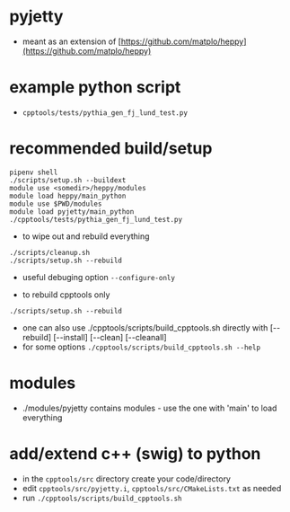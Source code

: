 # pyjetty

- meant as an extension of [https://github.com/matplo/heppy](https://github.com/matplo/heppy)

# example python script

 - `cpptools/tests/pythia_gen_fj_lund_test.py`

# recommended build/setup

```
pipenv shell
./scripts/setup.sh --buildext
module use <somedir>/heppy/modules
module load heppy/main_python
module use $PWD/modules
module load pyjetty/main_python
./cpptools/tests/pythia_gen_fj_lund_test.py
```

- to wipe out and rebuild everything
```
./scripts/cleanup.sh
./scripts/setup.sh --rebuild
```

- useful debuging option `--configure-only`

- to rebuild cpptools only
```
./scripts/setup.sh --rebuild
```

- one can also use ./cpptools/scripts/build_cpptools.sh directly with [--rebuild] [--install] [--clean] [--cleanall]
- for some options `./cpptools/scripts/build_cpptools.sh --help`

# modules

- ./modules/pyjetty contains modules - use the one with 'main' to load everything


# add/extend c++ (swig) to python

- in the `cpptools/src` directory create your code/directory
- edit `cpptools/src/pyjetty.i`, `cpptools/src/CMakeLists.txt` as needed
- run `./cpptools/scripts/build_cpptools.sh`
